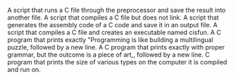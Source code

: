 A script that runs a C file through the preprocessor and save the result into another file.
A script that compiles a C file but does not link.
A script that generates the assembly code of a C code and save it in an output file.
A script that compiles a C file and creates an executable named cisfun.
A C program that prints exactly "Programming is like building a multilingual puzzle, followed by a new line.
A C program that prints exactly with proper grammar, but the outcome is a piece of art,, followed by a new line.
C program that prints the size of various types on the computer it is compiled and run on.
